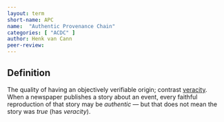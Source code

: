 ```yaml
---
layout: term
short-name: APC
name:  "Authentic Provenance Chain"
categories: [ "ACDC" ]
author: Henk van Cann
peer-review:
---
```


## Definition

The quality of having an objectively verifiable origin; contrast [veracity](veracity). When a newspaper publishes a story about an event, every faithful reproduction of that story may be *authentic* &mdash; but that does not mean the story was *true* (has *veracity*).
